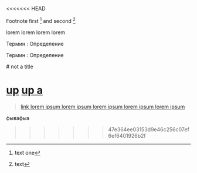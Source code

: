 <<<<<<< HEAD
<!-- anchor -->

<a id="anchor"></a>

<!-- footname -->

Footnote first [^1] and second [^2]

lorem
lorem
lorem
lorem

[^1]: text one
[^2]: text

<!-- Hesh table, ассоцитиарированный список, список определений -->

Термин
: Определение

Термин
: Определение

<!--  -->

\# not a title

[up](#anchor)
<a href="#anchor">up a</a>
=======
> [link lorem ipsum lorem ipsum lorem ipsum lorem ipsum lorem ipsum](https://google.com)

фывафыа
>>>>>>> 47e364ee03153d9e46c256c07ef6ef6401926b2f

